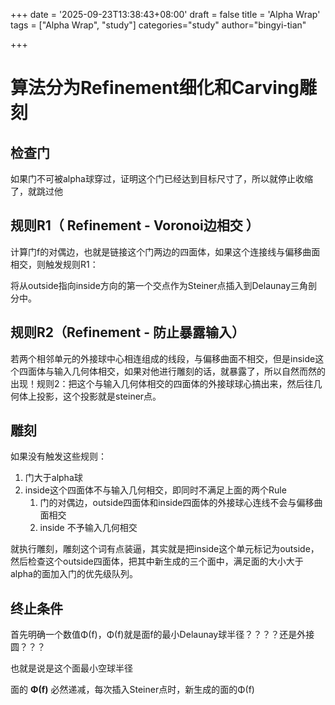 +++
date = '2025-09-23T13:38:43+08:00'
draft = false
title = 'Alpha Wrap'
tags = ["Alpha Wrap", "study"]
categories="study"
author="bingyi-tian"

+++

# 算法分为Refinement细化和Carving雕刻

## 检查门

如果门不可被alpha球穿过，证明这个门已经达到目标尺寸了，所以就停止收缩了，就跳过他

## 规则R1（ Refinement - Voronoi边相交 ）

计算门f的对偶边，也就是链接这个门两边的四面体，如果这个连接线与偏移曲面相交，则触发规则R1：

将从outside指向inside方向的第一个交点作为Steiner点插入到Delaunay三角剖分中。

## 规则R2（Refinement - 防止暴露输入）

若两个相邻单元的外接球中心相连组成的线段，与偏移曲面不相交，但是inside这个四面体与输入几何体相交，如果对他进行雕刻的话，就暴露了，所以自然而然的出现！规则2：把这个与输入几何体相交的四面体的外接球球心搞出来，然后往几何体上投影，这个投影就是steiner点。

## 雕刻

如果没有触发这些规则：

1. 门大于alpha球
2. inside这个四面体不与输入几何相交，即同时不满足上面的两个Rule
   1. 门的对偶边，outside四面体和inside四面体的外接球心连线不会与偏移曲面相交
   2. inside 不予输入几何相交

就执行雕刻，雕刻这个词有点装逼，其实就是把inside这个单元标记为outside，然后检查这个outside四面体，把其中新生成的三个面中，满足面的大小大于alpha的面加入门的优先级队列。



## 终止条件

首先明确一个数值Φ(f)，Φ(f)就是面f的最小Delaunay球半径？？？？还是外接圆？？？

也就是说是这个面最小空球半径

面的 **Φ(f)** 必然递减，每次插入Steiner点时，新生成的面的Φ(f)



​	

